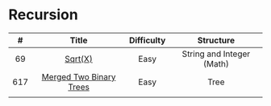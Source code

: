 
# Recursion
| # | Title | Difficulty | Structure|
| :-----:| :----: | :----: |:----:|
|69|[Sqrt(X)](https://github.com/yuxuanm/Leetcode-Java/blob/master/Leetcode/src/stringandinteger/Q69SqrtX.java)| Easy |String and Integer (Math)|
|617|[Merged Two Binary Trees](https://github.com/yuxuanm/Leetcode-Java/blob/master/Leetcode/src/tree/Q617MergedTwoBinaryTrees.java)| Easy | Tree|
||[]()|  ||
